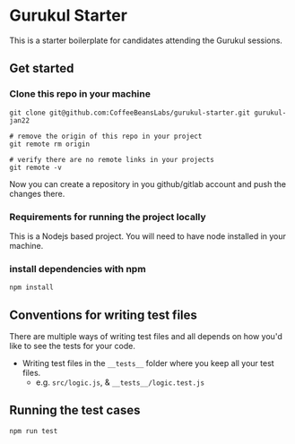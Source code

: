 # Gurukul Starter
This is a starter boilerplate for candidates attending the Gurukul sessions.

## Get started

### Clone this repo in your machine

```
git clone git@github.com:CoffeeBeansLabs/gurukul-starter.git gurukul-jan22

# remove the origin of this repo in your project
git remote rm origin

# verify there are no remote links in your projects
git remote -v
```

Now you can create a repository in you github/gitlab account and push the changes there.

### Requirements for running the project locally
This is a Nodejs based project. You will need to have node installed in your machine.

### install dependencies with npm

```
npm install
```

## Conventions for writing test files

There are multiple ways of writing test files and all depends on how you'd like to see the tests for your code.

- Writing test files in the `__tests__` folder where you keep all your test files.
  - e.g. `src/logic.js`, & `__tests__/logic.test.js`


## Running the test cases

```
npm run test
```
